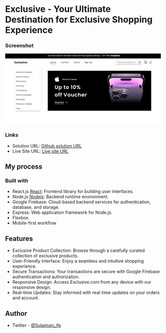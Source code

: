 # Exclusive - Your Ultimate Destination for Exclusive Shopping Experience

### Screenshot

![screenshot](https://github.com/DOOMSDAY101/fullstack-ecommerce-site/blob/master/frontend/src/images/screenshot.jpeg)

### Links

- Solution URL: [Github solution URL](https://github.com/DOOMSDAY101/fullstack-ecommerce-site)
- Live Site URL: [Live site URL](https://ifeoluwa-exclusive-e-commerce-site.netlify.app)

## My process

### Built with

- React.js [React](https://reactjs.org/): Frontend library for building user interfaces.
- Node.js [Nodejs](https://nodejs.org): Backend runtime environment.
- Google Firebase: Cloud-based backend services for authentication, database, and storage.
- Express: Web application framework for Node.js.
- Flexbox.
- Mobile-first workflow

## Features

- Exclusive Product Collection: Browse through a carefully curated collection of exclusive products.
- User-Friendly Interface: Enjoy a seamless and intuitive shopping experience.
- Secure Transactions: Your transactions are secure with Google Firebase authentication and authorization.
- Responsive Design: Access Exclusive.com from any device with our responsive design.
- Real-time Updates: Stay informed with real-time updates on your orders and account.

## Author

- Twitter - [@Sulaiman_ife](https://www.twitter.com/Sulaiman_ife)
